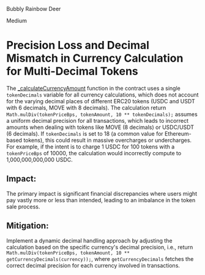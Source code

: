 Bubbly Rainbow Deer

Medium

# Precision Loss and Decimal Mismatch in Currency Calculation for Multi-Decimal Tokens

The [_calculateCurrencyAmount](https://github.com/sherlock-audit/2025-02-rova/blob/53fb6d71d253676bfbd00926e8f217f40c62d8c5/rova-contracts/src/Launch.sol#L596-L598) function in the contract uses a single `tokenDecimals` variable for all currency calculations, which does not account for the varying decimal places of different ERC20 tokens (USDC and USDT with 6 decimals, MOVE with 8 decimals). The calculation return `Math.mulDiv(tokenPriceBps, tokenAmount, 10 ** tokenDecimals);` assumes a uniform decimal precision for all transactions, which leads to incorrect amounts when dealing with tokens like MOVE (8 decimals) or USDC/USDT (6 decimals). If `tokenDecimals` is set to 18 (a common value for Ethereum-based tokens), this could result in massive overcharges or undercharges. For example, if the intent is to charge 1 USDC for 100 tokens with a `tokenPriceBps` of 10000, the calculation would incorrectly compute to 1,000,000,000,000 USDC.
## Impact:
The primary impact is significant financial discrepancies where users might pay vastly more or less than intended, leading to an imbalance in the token sale process.
## Mitigation:
Implement a dynamic decimal handling approach by adjusting the calculation based on the specific currency's decimal precision, i.e., return `Math.mulDiv(tokenPriceBps, tokenAmount, 10 ** getCurrencyDecimals(currency));`, where `getCurrencyDecimals` fetches the correct decimal precision for each currency involved in transactions.
